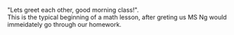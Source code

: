 "Lets greet each other, good morning class!".</br>
This is the typical beginning of a math lesson, after greting us MS Ng would immeidately go through our homework.</br>


